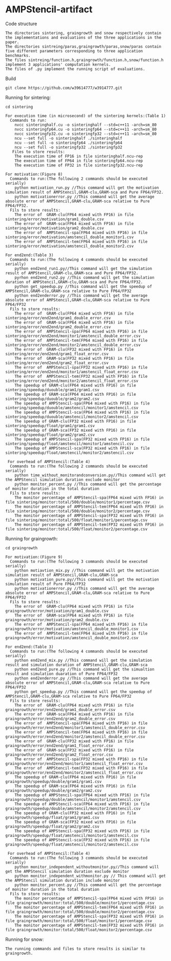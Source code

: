 # AMPStencil-artifact

Code structure

    The directories sintering, graingrowth and snow respectively contain the implementations and evaluations of the three applications in the paper.
    The directories sintreing/paras,graingrowth/paras,snow/paras contain five different parameters corresponding to three application benchmarks.
    The files sintreing/function.h,graingrowth/function.h,snow/function.h implement 3 applications' computation kernels.
    The files of .py implement the running script of evaluations.

Build

    git clone https://github.com/w39614777/w3914777.git

Running for sintering:
  
    cd sintering
    
    For execution time (in microsecond) of the sintering kernels:(Table 1)
      Commands to run:
        nvcc sinteringhalf.cu -o sinteringhalf --std=c++11 -arch=sm_80
        nvcc sinteringfp64.cu -o sinteringfp64 --std=c++11 -arch=sm_80
        nvcc sinteringfp32.cu -o sinteringfp32 --std=c++11 -arch=sm_80
        ncu --set full -o sinteringhalf ./sinteringhalf
        ncu --set full -o sinteringfp64 ./sinteringfp64
        ncu --set full -o sinteringfp32 ./sinteringfp32
       Files to store results:
        The execution time of FP16 in file sinteringhalf.ncu-rep
        The execution time of FP64 in file sinteringfp64.ncu-rep
        The execution time of FP32 in file sinteringfp32.ncu-rep
        
    For motivation:(Figure 8)
      Commands to run:(The following 2 commands should be executed serially)
        python motivation_run.py //This command will get the motivation simulation result of AMPStencil,GRAM-clu,GRAM-sca and Pure FP64/FP32.
        python motivationerror.py //This command will get the average absolute error of AMPStencil,GRAM-clu,GRAM-sca relative to Pure FP64/FP32.
      Fils to store results:
        The error of  GRAM-clu(FP64 mixed with FP16) in file sintering/error/motivation/gram1_double.csv
        The error of  GRAM-sca(FP64 mixed with FP16) in file sintering/error/motivation/gram2_double.csv
        The error of  AMPStencil-spa(FP64 mixed with FP16) in file sintering/error/motivation/amstencil_double_monitor1.csv
        The error of  AMPStencil-tem(FP64 mixed with FP16) in file sintering/error/motivation/amstencil_double_monitor2.csv

    For end2end:(Table 3)
      Commands to run:(The following 4 commands should be executed serially)
        python end2end_run1.py//This command will get the simulation result of AMPStencil,GRAM-clu,GRAM-sca and Pure FP64/FP32.
        pyrhon end2end_run2.py //This command will get the simulation duration of AMPStencil,GRAM-clu,GRAM-sca and Pure FP64/FP32.
        python get_speedup.py //This command will get the speedup of AMPStencil,GRAM-clu,GRAM-sca relative to Pure FP64/FP32
        python end2enderror.py //This command will get the average absolute error of AMPStencil,GRAM-clu,GRAM-sca relative to Pure FP64/FP32
      Fils to store results:
        The error of  GRAM-clu(FP64 mixed with FP16) in file sintering/error/end2end/gram1_double_error.csv
        The error of  GRAM-sca(FP64 mixed with FP16) in file sintering/error/end2end/gram2_double_error.csv
        The error of  AMPStencil-spa(FP64 mixed with FP16) in file sintering/error/end2end/monitor1/amstencil_double_error.csv
        The error of  AMPStencil-tem(FP64 mixed with FP16) in file sintering/error/end2end/monitor2/amstencil_double_error.csv
        The error of  GRAM-clu(FP32 mixed with FP16) in file sintering/error/end2end/gram1_float_error.csv
        The error of  GRAM-sca(FP32 mixed with FP16) in file sintering/error/end2end/gram2_float_error.csv
        The error of  AMPStencil-spa(FP32 mixed with FP16) in file sintering/error/end2end/monitor1/amstencil_float_error.csv
        The error of  AMPStencil-tem(FP32 mixed with FP16) in file sintering/error/end2end/monitor2/amstencil_float_error.csv
        The speedup of GRAM-clu(FP64 mixed with FP16) in file sintering/speedup/duouble/gram1/gram1.csv
        The speedup of GRAM-sca(FP64 mixed with FP16) in file sintering/speedup/duouble/gram2/gram2.csv
        The speedup of AMPStencil-spa(FP64 mixed with FP16) in file sintering/speedup/duouble/amstencil/monitor1/amstencil.csv
        The speedup of AMPStencil-sca(FP64 mixed with FP16) in file sintering/speedup/duouble/amstencil/monitor2/amstencil.csv      
        The speedup of GRAM-clu(FP32 mixed with FP16) in file sintering/speedup/float/gram1/gram1.csv
        The speedup of GRAM-sca(FP32 mixed with FP16) in file sintering/speedup/float/gram2/gram2.csv
        The speedup of AMPStencil-spa(FP32 mixed with FP16) in file sintering/speedup/float/amstencil/monitor1/amstencil.csv
        The speedup of AMPStencil-sca(FP32 mixed with FP16) in file sintering/speedup/float/amstencil/monitor2/amstencil.csv
        
     For overhead of AMPStencil:(Table 4)
      Commands to run:(The following 2 commands should be executed serially)
        python time_without_monitorandconversion.py//This command will get the AMPStencil simulation duration exclude monitor
        python monitor_percent.py //This command will get the percentage of monitor duration in the total duration
      Fils to store results:
        The monitor percentage of AMPStencil-spa(FP64 mixed with FP16) in file sintering/monitor:total/500/double/monitor1/percentage.csv
        The monitor percentage of AMPStencil-tem(FP64 mixed with FP16) in file sintering/monitor:total/500/double/monitor2/percentage.csv
        The monitor percentage of AMPStencil-spa(FP32 mixed with FP16) in file sintering/monitor:total/500/float/monitor1/percentage.csv
        The monitor percentage of AMPStencil-tem(FP32 mixed with FP16) in file sintering/monitor:total/500/float/monitor2/percentage.csv     
        
        
Running for graingrowth:
  
    cd graingrowth
    
    For motivation:(Figure 9)
      Commands to run:(The following 3 commands should be executed serially)
        python motiavtion_mix.py //This command will get the motivation simulation result of AMPStencil,GRAM-clu,GRAM-sca
        python motivation_pure.py//This command will get the motivation simulation result of Pure FP64/FP32
        python motivationerror.py //This command will get the average absolute error of AMPStencil,GRAM-clu,GRAM-sca relative to Pure FP64/FP32
      Fils to store results:
        The error of  GRAM-clu(FP64 mixed with FP16) in file graingrowth/error/motivation/gram1_double.csv
        The error of  GRAM-sca(FP64 mixed with FP16) in file graingrowth/error/motivation/gram2_double.csv
        The error of  AMPStencil-spa(FP64 mixed with FP16) in file graingrowth/error/motivation/amstencil_double_monitor1.csv
        The error of  AMPStencil-tem(FP64 mixed with FP16) in file graingrowth/error/motivation/amstencil_double_monitor2.csv
        
    For end2end:(Table 3)
      Commands to run:(The following 4 commands should be executed serially)
        python end2end_mix.py //This command will get the simulation result and simulation duration of AMPStencil,GRAM-clu,GRAM-sca
        python end2end_pure.py //This command will get the simualtion result and simulation duaration of Pure FP64/FP32
        python end2enderror.py //This command will get the average absolute error of AMPStencil,GRAM-clu,GRAM-sca relative to Pure FP64/FP32
        python get_speedup.py //This command will get the speedup of AMPStencil,GRAM-clu,GRAM-sca relative to Pure FP64/FP32
      Fils to store results:
        The error of  GRAM-clu(FP64 mixed with FP16) in file graingrowth/error/end2end/gram1_double_error.csv
        The error of  GRAM-sca(FP64 mixed with FP16) in file graingrowth/error/end2end/gram2_double_error.csv
        The error of  AMPStencil-spa(FP64 mixed with FP16) in file graingrowth/error/end2end/monitor1/amstencil_double_error.csv
        The error of  AMPStencil-tem(FP64 mixed with FP16) in file graingrowth/error/end2end/monitor2/amstencil_double_error.csv
        The error of  GRAM-clu(FP32 mixed with FP16) in file graingrowth/error/end2end/gram1_float_error.csv
        The error of  GRAM-sca(FP32 mixed with FP16) in file graingrowth/error/end2end/gram2_float_error.csv
        The error of  AMPStencil-spa(FP32 mixed with FP16) in file graingrowth/error/end2end/monitor1/amstencil_float_error.csv
        The error of  AMPStencil-tem(FP32 mixed with FP16) in file graingrowth/error/end2end/monitor2/amstencil_float_error.csv
        The speedup of GRAM-clu(FP64 mixed with FP16) in file graingrowth/speedup/double/gram1/gram1.csv
        The speedup of GRAM-sca(FP64 mixed with FP16) in file graingrowth/speedup/double/gram2/gram2.csv
        The speedup of AMPStencil-spa(FP64 mixed with FP16) in file graingrowth/speedup/double/amstencil/monitor1/amstencil.csv
        The speedup of AMPStencil-sca(FP64 mixed with FP16) in file graingrowth/speedup/double/amstencil/monitor2/amstencil.csv
        The speedup of GRAM-clu(FP32 mixed with FP16) in file graingrowth/speedup/float/gram1/gram1.csv
        The speedup of GRAM-sca(FP32 mixed with FP16) in file graingrowth/speedup/float/gram2/gram2.csv
        The speedup of AMPStencil-spa(FP32 mixed with FP16) in file graingrowth/speedup/float/amstencil/monitor1/amstencil.csv
        The speedup of AMPStencil-sca(FP32 mixed with FP16) in file graingrowth/speedup/float/amstencil/monitor2/amstencil.csv
        
     For overhead of AMPStencil:(Table 4)
      Commands to run:(The following 3 commands should be executed serially)
        python monitor_independent_withoutmonitor.py//This command will get the AMPStencil simulation duration exclude monitor
        python monitor_independent_withmonitor.py // This command will get the AMPStencil simulation duration include monitor
        python monitor_percent.py //This command will get the percentage of monitor duration in the total duration
      Fils to store results:
        The monitor percentage of AMPStencil-spa(FP64 mixed with FP16) in file graingrowth/monitor:total/500/double/monitor1/percentage.csv
        The monitor percentage of AMPStencil-tem(FP64 mixed with FP16) in file graingrowth/monitor:total/500/double/monitor2/percentage.csv
        The monitor percentage of AMPStencil-spa(FP32 mixed with FP16) in file graingrowth/monitor:total/500/float/monitor1/percentage.csv
        The monitor percentage of AMPStencil-tem(FP32 mixed with FP16) in file graingrowth/monitor:total/500/float/monitor2/percentage.csv
        
        
Running for snow:  
  
    The running commands and files to store results is similar to graingrowth.      
 

